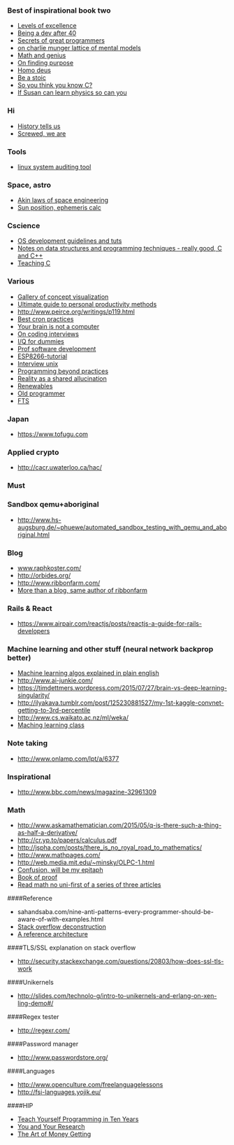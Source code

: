 ### Best of inspirational book two

* [Levels of excellence](https://johncarlosbaez.wordpress.com/2013/09/29/levels-of-excellence/)
* [Being a dev after 40](https://medium.com/@akosma/being-a-developer-after-40-3c5dd112210c#.fmu869hp1)
* [Secrets of great programmers](https://www.quora.com/What-are-the-best-kept-secrets-of-great-programmers/answer/Jens-Rantil?srid=V3G&amp%3Bshare=1&imm_mid=0e4b07&cmp=em-prog-na-na-newsltr_20160611)
* [on charlie munger lattice of mental models](https://medium.com/@yegg/mental-models-i-find-repeatedly-useful-936f1cc405d#.khojlxomd)
* [Math and genius](http://lesswrong.com/lw/2v1/great_mathematicians_on_math_competitions_and/)
* [On finding purpose](http://tranquilmonkey.com/hunter-s-thompsons-extraordinary-letter-on-finding-your-purpose/)
* [Homo deus](https://www.theguardian.com/books/2016/aug/24/homo-deus-by-yuval-noah-harari-review)
* [Be a stoic](http://www.bakadesuyo.com/2016/09/ancient-wisdom/?utm_source=%22Barking+Up+The+Wrong+Tree%22+Weekly+Newsletter&utm_campaign=309bcec93d-wisdom_9_25_2016&utm_medium=email&utm_term=0_78d4c08a64-309bcec93d-57698157)
* [So you think you know C?](https://hackernoon.com/so-you-think-you-know-c-8d4e2cd6f6a6#.pjqxobh6k)
* [If Susan can learn physics so can you](https://fledglingphysicist.com/2013/12/12/if-susan-can-learn-physics-so-can-you/)

### Hi

* [History tells us](http://www.huffingtonpost.com/tobias-stone/history-tells-us-what-will-brexit-trump_b_11179774.html?)
* [Screwed, we are](https://theintercept.com/2016/11/09/democrats-trump-and-the-ongoing-dangerous-refusal-to-learn-the-lesson-of-brexit/)

### Tools

* [linux system auditing tool](https://cisofy.com/)

### Space, astro 

* [Akin laws of space engineering](http://spacecraft.ssl.umd.edu/akins_laws.html)
* [Sun position, ephemeris calc](http://aa.quae.nl/en/reken/zonpositie.html)

### Cscience

* [OS development guidelines and tuts](http://wiki.osdev.org/Bare_Bones)
* [Notes on data structures and programming techniques - really good, C and C++](http://www.cs.yale.edu/homes/aspnes/classes/223/notes.pdf)
* [Teaching C](http://blog.regehr.org/archives/1393)

### Various

* [Gallery of concept visualization](http://conceptviz.github.io/#/e30=)
* [Ultimate guide to personal productivity methods](https://blog.todoist.com/2015/11/30/ultimate-guide-personal-productivity-methods/)
* http://www.peirce.org/writings/p119.html
* [Best cron practices](https://sanctum.geek.nz/arabesque/cron-best-practices/?imm_mid=0e3bcf&cmp=em-prog-na-na-newsltr_20160514)
* [Your brain is not a computer](https://aeon.co/essays/your-brain-does-not-process-information-and-it-is-not-a-computer)
* [On coding interviews](https://blog.devmastery.com/how-to-win-the-coding-interview-71ae7102d685#.hfdxy9xsw)
* [I/Q for dummies](http://whiteboard.ping.se/SDR/IQ)
* [Prof software development](http://mixmastamyk.bitbucket.org/pro_soft_dev/)
* [ESP8266-tutorial](http://www.agcross.com/2015/09/the-esp8266-wifi-chip-part-1-up-and-running/)
* [Interview unix](https://www.youtube.com/watch?v=vT_J6xc-Az0)
* [Programming beyond practices](https://tinyletter.com/programming-beyond-practices/archive)
* [Reality as a shared allucination](http://reactor-core.org/reality-hallucination.html)
* [Renewables](https://www.withouthotair.com/)
* [Old programmer](http://www.bennorthrop.com/Essays/2016/reflections-of-an-old-programmer.php)
* [FTS](http://www.vox.com/2015/6/30/8852017/quit-my-job)

### Japan

* https://www.tofugu.com

### Applied crypto

* http://cacr.uwaterloo.ca/hac/

### Must

### Sandbox qemu+aboriginal
* http://www.hs-augsburg.de/~phuewe/automated_sandbox_testing_with_qemu_and_aboriginal.html

### Blog
* www.raphkoster.com/
* http://orbides.org/
* http://www.ribbonfarm.com/
* [More than a blog, same author of ribbonfarm](http://breakingsmart.com/)

### Rails & React
* https://www.airpair.com/reactjs/posts/reactjs-a-guide-for-rails-developers

### Machine learning and other stuff (neural network backprop better)
* [Machine learning algos explained in plain english](http://rayli.net/blog/data/top-10-data-mining-algorithms-in-plain-english/)
* http://www.ai-junkie.com/
* https://timdettmers.wordpress.com/2015/07/27/brain-vs-deep-learning-singularity/
* http://ilyakava.tumblr.com/post/125230881527/my-1st-kaggle-convnet-getting-to-3rd-percentile
* http://www.cs.waikato.ac.nz/ml/weka/
* [Maching learning class](http://ciml.info/)

### Note taking
* http://www.onlamp.com/lpt/a/6377

### Inspirational
* http://www.bbc.com/news/magazine-32961309

### Math
* http://www.askamathematician.com/2015/05/q-is-there-such-a-thing-as-half-a-derivative/
* http://cr.yp.to/papers/calculus.pdf
* http://jspha.com/posts/there_is_no_royal_road_to_mathematics/
* http://www.mathpages.com/ 
* http://web.media.mit.edu/~minsky/OLPC-1.html
* [Confusion, will be my epitaph](https://j2kun.svbtle.com/mathematicians-are-chronically-lost-and-confused)
* [Book of proof](http://www.people.vcu.edu/~rhammack/BookOfProof/)
* [Read math no uni-first of a series of three articles](https://www.quantstart.com/articles/How-to-Learn-Advanced-Mathematics-Without-Heading-to-University-Part-1)

####Reference
* sahandsaba.com/nine-anti-patterns-every-programmer-should-be-aware-of-with-examples.html
* [Stack overflow deconstruction](http://nickcraver.com/blog/2016/02/03/stack-overflow-a-technical-deconstruction/)
* [A reference architecture](http://swift.siphos.be/aglara//index.html)

####TLS/SSL explanation on stack overflow
* http://security.stackexchange.com/questions/20803/how-does-ssl-tls-work

####Unikernels
* http://slides.com/technolo-g/intro-to-unikernels-and-erlang-on-xen-ling-demo#/

####Regex tester
* http://regexr.com/

####Password manager
* http://www.passwordstore.org/

####Languages
* http://www.openculture.com/freelanguagelessons
* http://fsi-languages.yojik.eu/

####HIP
* [Teach Yourself Programming in Ten Years](http://norvig.com/21-days.html)
* [You and Your Research](https://www.cs.virginia.edu/~robins/YouAndYourResearch.html)
* [The Art of Money Getting](https://www.gutenberg.org/files/8581/8581-h/8581-h.htm)
